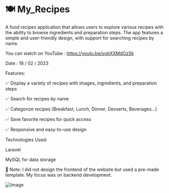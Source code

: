 
# 🍽️ My_Recipes 

A food recipes application that allows users to explore various recipes with the ability to browse ingredients and preparation steps. The app features a simple and user-friendly design, with support for searching recipes by name.

You can watch on YouTube : https://youtu.be/uvbXXMdOzSk

Date : 18 / 02 / 2023



Features:

✅ Display a variety of recipes with images, ingredients, and preparation steps

✅ Search for recipes by name

✅ Categorize recipes (Breakfast, Lunch, Dinner, Desserts, Beverages...)

✅ Save favorite recipes for quick access

✅ Responsive and easy-to-use design


Technologies Used:

Laravel

MySQL for data storage


📝 Note: I did not design the frontend of the website but used a pre-made template. My focus was on backend development.


![Image](https://github.com/user-attachments/assets/5128ea86-b51b-4c5d-acfa-85547124b9db)

